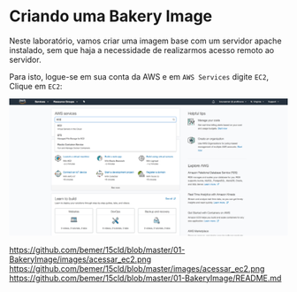 # Criando uma Bakery Image

Neste laboratório, vamos criar uma imagem base com um servidor apache instalado, sem que haja a necessidade de realizarmos acesso remoto ao servidor.

Para isto, logue-se em sua conta da AWS e em `AWS Services` digite `EC2`, Clique em `EC2`:

![acessar ec2](/01-BakeryImage/images/acessar_ec2.png)



https://github.com/bemer/15cld/blob/master/01-BakeryImage/images/acessar_ec2.png
https://github.com/bemer/15cld/blob/master/images/acessar_ec2.png
https://github.com/bemer/15cld/blob/master/01-BakeryImage/README.md
